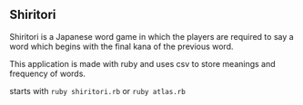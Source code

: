 ## Shiritori
Shiritori is a Japanese word game in which the players are required to say a word which begins with the final kana of the previous word.

This application is made with ruby and uses csv to store meanings and frequency of words.

starts with `ruby shiritori.rb` or `ruby atlas.rb`